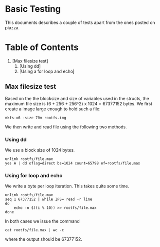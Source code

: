 Basic Testing
=============
This documents describes a couple of tests apart from the ones posted on piazza.

# Table of Contents
1. [Max filesize test]
    1. [Using dd]
    2. [Using a for loop and echo]


## Max filesize test

Based on the the blocksize and size of variables used in the structs,
the maximum file size is (6 + 256 + 256^2) x 1024 = 67377152 bytes.
We first create a image large enough to hold such a file:
```
mkfs-x6 -size 70m rootfs.img
```

We then write and read file using the following two methods.

### Using dd
We use a block size of 1024 bytes.
```
unlink rootfs/file.max
yes A | dd oflag=direct bs=1024 count=65798 of=rootfs/file.max
```

### Using for loop and echo
We write a byte per loop iteration. This takes quite some time.

```
unlink rootfs/file.max
seq 1 67377152 | while IFS= read -r line
do
    echo -n $((i % 10)) >> rootfs/file.max
done
```

In both cases we issue the command
```
cat rootfs/file.max | wc -c
```
where the output should be 67377152.
